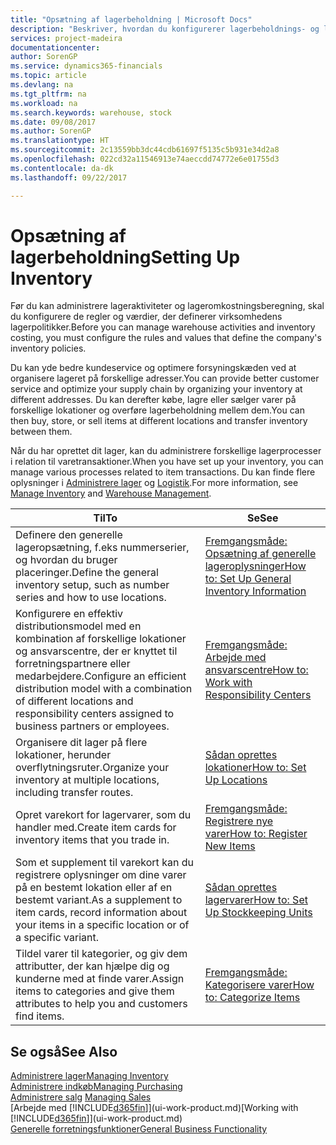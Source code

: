 ```yaml
---
title: "Opsætning af lagerbeholdning | Microsoft Docs"
description: "Beskriver, hvordan du konfigurerer lagerbeholdnings- og lagerprocesser, herunder overførselsruter og lokationer, f.eks. lagersteder."
services: project-madeira
documentationcenter: 
author: SorenGP
ms.service: dynamics365-financials
ms.topic: article
ms.devlang: na
ms.tgt_pltfrm: na
ms.workload: na
ms.search.keywords: warehouse, stock
ms.date: 09/08/2017
ms.author: SorenGP
ms.translationtype: HT
ms.sourcegitcommit: 2c13559bb3dc44cdb61697f5135c5b931e34d2a8
ms.openlocfilehash: 022cd32a11546913e74aeccdd74772e6e01755d3
ms.contentlocale: da-dk
ms.lasthandoff: 09/22/2017

---
```

# <a name="setting-up-inventory"></a><span data-ttu-id="81e3b-103">Opsætning af lagerbeholdning</span><span class="sxs-lookup"><span data-stu-id="81e3b-103">Setting Up Inventory</span></span>
<span data-ttu-id="81e3b-104">Før du kan administrere lageraktiviteter og lageromkostningsberegning, skal du konfigurere de regler og værdier, der definerer virksomhedens lagerpolitikker.</span><span class="sxs-lookup"><span data-stu-id="81e3b-104">Before you can manage warehouse activities and inventory costing, you must configure the rules and values that define the company's inventory policies.</span></span>

<span data-ttu-id="81e3b-105">Du kan yde bedre kundeservice og optimere forsyningskæden ved at organisere lageret på forskellige adresser.</span><span class="sxs-lookup"><span data-stu-id="81e3b-105">You can provide better customer service and optimize your supply chain by organizing your inventory at different addresses.</span></span> <span data-ttu-id="81e3b-106">Du kan derefter købe, lagre eller sælger varer på forskellige lokationer og overføre lagerbeholdning mellem dem.</span><span class="sxs-lookup"><span data-stu-id="81e3b-106">You can then buy, store, or sell items at different locations and transfer inventory between them.</span></span>

<span data-ttu-id="81e3b-107">Når du har oprettet dit lager, kan du administrere forskellige lagerprocesser i relation til varetransaktioner.</span><span class="sxs-lookup"><span data-stu-id="81e3b-107">When you have set up your inventory, you can manage various processes related to item transactions.</span></span> <span data-ttu-id="81e3b-108">Du kan finde flere oplysninger i [Administrere lager](inventory-manage-inventory.md) og [Logistik](warehouse-manage-warehouse.md).</span><span class="sxs-lookup"><span data-stu-id="81e3b-108">For more information, see [Manage Inventory](inventory-manage-inventory.md) and [Warehouse Management](warehouse-manage-warehouse.md).</span></span>

| <span data-ttu-id="81e3b-109">Til</span><span class="sxs-lookup"><span data-stu-id="81e3b-109">To</span></span> | <span data-ttu-id="81e3b-110">Se</span><span class="sxs-lookup"><span data-stu-id="81e3b-110">See</span></span> |
| --- | --- |
| <span data-ttu-id="81e3b-111">Definere den generelle lageropsætning, f.eks nummerserier, og hvordan du bruger placeringer.</span><span class="sxs-lookup"><span data-stu-id="81e3b-111">Define the general inventory setup, such as number series and how to use locations.</span></span> |[<span data-ttu-id="81e3b-112">Fremgangsmåde: Opsætning af generelle lageroplysninger</span><span class="sxs-lookup"><span data-stu-id="81e3b-112">How to: Set Up General Inventory Information</span></span>](inventory-how-setup-general.md) |
|<span data-ttu-id="81e3b-113">Konfigurere en effektiv distributionsmodel med en kombination af forskellige lokationer og ansvarscentre, der er knyttet til forretningspartnere eller medarbejdere.</span><span class="sxs-lookup"><span data-stu-id="81e3b-113">Configure an efficient distribution model with a combination of different locations and responsibility centers assigned to business partners or employees.</span></span>|[<span data-ttu-id="81e3b-114">Fremgangsmåde: Arbejde med ansvarscentre</span><span class="sxs-lookup"><span data-stu-id="81e3b-114">How to: Work with Responsibility Centers</span></span>](inventory-responsibility-centers.md)|
| <span data-ttu-id="81e3b-115">Organisere dit lager på flere lokationer, herunder overflytningsruter.</span><span class="sxs-lookup"><span data-stu-id="81e3b-115">Organize your inventory at multiple locations, including transfer routes.</span></span> |[<span data-ttu-id="81e3b-116">Sådan oprettes lokationer</span><span class="sxs-lookup"><span data-stu-id="81e3b-116">How to: Set Up Locations</span></span>](inventory-how-register-new-items.md) |
| <span data-ttu-id="81e3b-117">Opret varekort for lagervarer, som du handler med.</span><span class="sxs-lookup"><span data-stu-id="81e3b-117">Create item cards for inventory items that you trade in.</span></span> |[<span data-ttu-id="81e3b-118">Fremgangsmåde: Registrere nye varer</span><span class="sxs-lookup"><span data-stu-id="81e3b-118">How to: Register New Items</span></span>](inventory-how-register-new-items.md) |
|<span data-ttu-id="81e3b-119">Som et supplement til varekort kan du registrere oplysninger om dine varer på en bestemt lokation eller af en bestemt variant.</span><span class="sxs-lookup"><span data-stu-id="81e3b-119">As a supplement to item cards, record information about your items in a specific location or of a specific variant.</span></span>|[<span data-ttu-id="81e3b-120">Sådan oprettes lagervarer</span><span class="sxs-lookup"><span data-stu-id="81e3b-120">How to: Set Up Stockkeeping Units</span></span>](inventory-how-to-set-up-stockkeeping-units.md)|
| <span data-ttu-id="81e3b-121">Tildel varer til kategorier, og giv dem attributter, der kan hjælpe dig og kunderne med at finde varer.</span><span class="sxs-lookup"><span data-stu-id="81e3b-121">Assign items to categories and give them attributes to help you and customers find items.</span></span> |[<span data-ttu-id="81e3b-122">Fremgangsmåde: Kategorisere varer</span><span class="sxs-lookup"><span data-stu-id="81e3b-122">How to: Categorize Items</span></span>](inventory-how-categorize-items.md) |

## <a name="see-also"></a><span data-ttu-id="81e3b-123">Se også</span><span class="sxs-lookup"><span data-stu-id="81e3b-123">See Also</span></span>
[<span data-ttu-id="81e3b-124">Administrere lager</span><span class="sxs-lookup"><span data-stu-id="81e3b-124">Managing Inventory</span></span>](inventory-manage-inventory.md)  
[<span data-ttu-id="81e3b-125">Administrere indkøb</span><span class="sxs-lookup"><span data-stu-id="81e3b-125">Managing Purchasing</span></span>](purchasing-manage-purchasing.md)  
<span data-ttu-id="81e3b-126">[Administrere salg](sales-manage-sales.md)  </span><span class="sxs-lookup"><span data-stu-id="81e3b-126">[Managing Sales](sales-manage-sales.md)  </span></span>  
<span data-ttu-id="81e3b-127">[Arbejde med [!INCLUDE[d365fin](includes/d365fin_md.md)]](ui-work-product.md)</span><span class="sxs-lookup"><span data-stu-id="81e3b-127">[Working with [!INCLUDE[d365fin](includes/d365fin_md.md)]](ui-work-product.md)</span></span>  
[<span data-ttu-id="81e3b-128">Generelle forretningsfunktioner</span><span class="sxs-lookup"><span data-stu-id="81e3b-128">General Business Functionality</span></span>](ui-across-business-areas.md)

